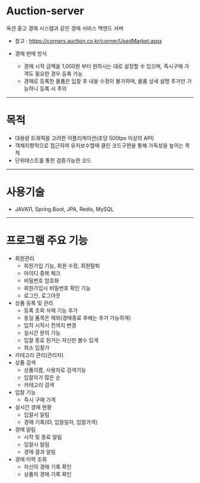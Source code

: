 # Auction-server

옥션 중고 경매 시스템과 같은 경매 서비스 백엔드 서버

- 참고 : https://corners.auction.co.kr/corner/UsedMarket.aspx

- 경매 판매 방식
    - 경매 시작 금액을 1,000원 부터 원하시는 대로 설정할 수 있으며, 즉시구매 가격도 필요한 경우 등록 가능
    - 경매로 등록한 물품은 입찰 후 내용 수정이 불가하며, 물품 상세 설명 추가만 가능하니 등록 시 주의
---
# 목적
- 대용량 트래픽을 고려한 어플리케이션(초당 500tps 이상의 API)
- 객체지향적으로 접근하여 유지보수할때 클린 코드구현을 통해 가독성을 높이는 목적
- 단위테스트를 통한 검증가능한 코드
---
# 사용기술
- JAVA11, Spring Boot, JPA, Redis, MySQL
---
# 프로그램 주요 기능
- 회원관리
    -  회원가입 기능, 회원 수정, 회원탈퇴
    - 아이디 중복 체크
    - 비밀번호 암호화
    - 회원가입시 비밀번호 확인 기능
    - 로그인, 로그아웃
- 상품 등록 및 관리
    - 등록 조회 삭제 기능 추가
    - 동일 품목은 제외(경매종료 후에는 추가 가능하게)
    - 입착 시작시 전까지 변경
    - 실시간 문의 기능
    - 입찰 종료 된거는 자신만 볼수 있게
    - 최소 입찰가
- 카테고리 관리(관리자)
- 상품 검색
    - 상품이름, 사용자로 검색기능
    - 입찰자가 많은 순
    - 카테고리 검색
- 입찰 기능
    - 즉시 구매 가격
- 실시간 경매 현황
    - 입찰시 알림
    - 경매 기록(ID, 입찰일자, 입찰가격)
- 경매 알림
    - 시작 및 종료 알림
    - 입찰시 알림
    - 경매 결과 알림
- 경매 이력 조회
    - 자신의 경매 기록 확인
    - 상품의 경매 기록 확인
